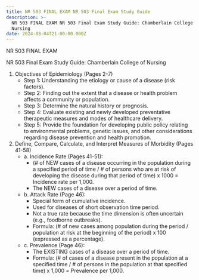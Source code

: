 ```yaml
---
title: NR 503 FINAL EXAM NR 503 Final Exam Study Guide
description: >-
  NR 503 FINAL EXAM NR 503 Final Exam Study Guide: Chamberlain College of
  Nursing
date: 2024-08-04T21:00:00.000Z
---
```


NR 503 FINAL EXAM

NR 503 Final Exam Study Guide: Chamberlain College of Nursing

1. Objectives of Epidemiology (Pages 2-7)
   * Step 1: Understanding the etiology or cause of a disease (risk factors).
   * Step 2: Finding out the extent that a disease or health problem affects a community or population.
   * Step 3: Determine the natural history or prognosis.
   * Step 4: Evaluate existing and newly developed preventative therapeutic measures and modes of healthcare delivery.
   * Step 5: Provide the foundation for developing public policy relating to environmental problems, genetic issues, and other considerations regarding disease prevention and health promotion.
2. Define, Compare, Calculate, and Interpret Measures of Morbidity (Pages 41-58)
   * a. Incidence Rate (Pages 41-51):
     * (# of NEW cases of a disease occurring in the population during a specified period of time / # of persons who are at risk of developing the disease during that period of time) x 1000 = Incidence rate per 1,000.
     * The NEW cases of a disease over a period of time.
   * b. Attack Rate (Page 46):
     * Special form of cumulative incidence.
     * Used for diseases of short observation time period.
     * Not a true rate because the time dimension is often uncertain (e.g., foodborne outbreaks).
     * Formula: (# of new cases among population during the period / population at risk at the beginning of the period) x 100 (expressed as a percentage).
   * c. Prevalence (Page 46):
     * The EXISTING cases of a disease over a period of time.
     * Formula: (# of cases of a disease present in the population at a specified time / # of persons in the population at that specified time) x 1,000 = Prevalence per 1,000.
